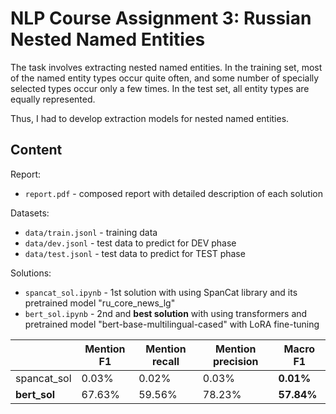 # NLP Course Assignment 3: Russian Nested Named Entities

The task involves extracting nested named entities. In the training set, most of 
the named entity types occur quite often, and some number of specially
selected types occur only a few times. In the test set, all entity types are
equally represented.

Thus, I had to develop extraction models for nested named entities.

## Content

Report:
-  `report.pdf` - composed report with detailed description of each solution
  
Datasets:
- `data/train.jsonl` - training data
- `data/dev.jsonl` - test data to predict for DEV phase
- `data/test.jsonl` - test data to predict for TEST phase

Solutions:
- `spancat_sol.ipynb` - 1st solution with using SpanCat library and its pretrained model "ru_core_news_lg"
- `bert_sol.ipynb` - 2nd and **best solution** with using transformers and pretrained model "bert-base-multilingual-cased" with LoRA fine-tuning

|              | Mention F1  | Mention recall | Mention precision | **Macro F1**|
| ------------ | ----------- | -----------    | -----------       | ----------- |
| spancat_sol  | 0.03%       | 0.02%          | 0.03%             | **0.01%**   |
| **bert_sol** | 67.63%      | 59.56%         | 78.23%            | **57.84%**  |
